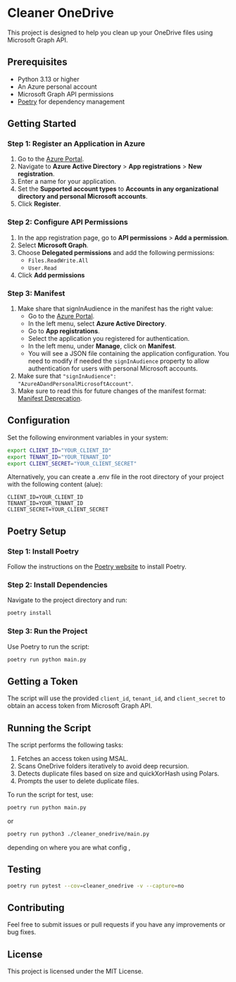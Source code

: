 # Cleaner OneDrive

This project is designed to help you clean up your OneDrive files using Microsoft Graph API.

## Prerequisites

- Python 3.13 or higher
- An Azure personal account
- Microsoft Graph API permissions
- [Poetry](https://python-poetry.org/) for dependency management

## Getting Started

### Step 1: Register an Application in Azure

1. Go to the [Azure Portal](https://portal.azure.com/).
2. Navigate to **Azure Active Directory** > **App registrations** > **New registration**.
3. Enter a name for your application.
4. Set the **Supported account types** to **Accounts in any organizational directory and personal Microsoft accounts**.
5. Click **Register**.

### Step 2: Configure API Permissions

1. In the app registration page, go to **API permissions** > **Add a permission**.
2. Select **Microsoft Graph**.
3. Choose **Delegated permissions** and add the following permissions:
    - `Files.ReadWrite.All`
    - `User.Read`
4. Click **Add permissions**

### Step 3: Manifest

1. Make share that signInAudience in the manifest has the right value:
   - Go to the [Azure Portal](https://portal.azure.com).
   - In the left menu, select **Azure Active Directory**.
   - Go to **App registrations**.
   - Select the application you registered for authentication.
   - In the left menu, under **Manage**, click on **Manifest**.
   - You will see a JSON file containing the application configuration. You need to modify if needed the `signInAudience` property to allow authentication for users with personal Microsoft accounts.
4. Make sure that `"signInAudience": "AzureADandPersonalMicrosoftAccount"`.
5. Make sure to read this for future changes of the manifest format: [Manifest Deprecation](https://learn.microsoft.com/en-us/entra/identity-platform/azure-active-directory-graph-app-manifest-deprecation).

## Configuration

Set the following environment variables in your system:

```bash
export CLIENT_ID="YOUR_CLIENT_ID"
export TENANT_ID="YOUR_TENANT_ID"
export CLIENT_SECRET="YOUR_CLIENT_SECRET"
```

Alternatively, you can create a .env file in the root directory of your project with the following content (alue):

```env
CLIENT_ID=YOUR_CLIENT_ID
TENANT_ID=YOUR_TENANT_ID
CLIENT_SECRET=YOUR_CLIENT_SECRET
```

## Poetry Setup

### Step 1: Install Poetry

Follow the instructions on the [Poetry website](https://python-poetry.org/docs/#installation) to install Poetry.

### Step 2: Install Dependencies

Navigate to the project directory and run:

```bash
poetry install
```

### Step 3: Run the Project

Use Poetry to run the script:

```bash
poetry run python main.py
```

## Getting a Token

The script will use the provided `client_id`, `tenant_id`, and `client_secret` to obtain an access token from Microsoft Graph API.

## Running the Script

The script performs the following tasks:
1. Fetches an access token using MSAL.
2. Scans OneDrive folders iteratively to avoid deep recursion.
3. Detects duplicate files based on size and quickXorHash using Polars.
4. Prompts the user to delete duplicate files.

To run the script for test, use:

```bash
poetry run python main.py
```
or 
```bash
poetry run python3 ./cleaner_onedrive/main.py
``` 
depending on where you are what config , 

## Testing

```bash
poetry run pytest --cov=cleaner_onedrive -v --capture=no
```

## Contributing

Feel free to submit issues or pull requests if you have any improvements or bug fixes.

## License

This project is licensed under the MIT License.
